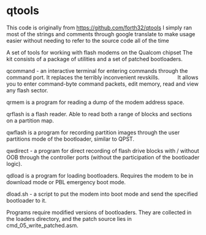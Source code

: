# qtools

This code is originally from https://github.com/forth32/qtools
I simply ran most of the strings and comments through google translate to make usage easier without needing to refer to the source code all of the time

A set of tools for working with flash modems on the Qualcom chipset
The kit consists of a package of utilities and a set of patched bootloaders.

qcommand - an interactive terminal for entering commands through the command port. It replaces the terribly inconvenient revskills.
           It allows you to enter command-byte command packets, edit memory, read and view any flash sector.

qrmem is a program for reading a dump of the modem address space.

qrflash is a flash reader. Able to read both a range of blocks and sections on a partition map.

qwflash is a program for recording partition images through the user partitions mode of the bootloader, similar to QPST.

qwdirect - a program for direct recording of flash drive blocks with / without OOB through the controller ports (without the participation of the bootloader logic).

qdload is a program for loading bootloaders. Requires the modem to be in download mode or PBL emergency boot mode.

dload.sh - a script to put the modem into boot mode and send the specified bootloader to it.

Programs require modified versions of bootloaders. They are collected in the loaders directory, and the patch source
lies in cmd_05_write_patched.asm.